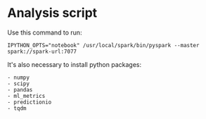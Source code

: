 # Analysis script

Use this command to run:
```
IPYTHON_OPTS="notebook" /usr/local/spark/bin/pyspark --master spark://spark-url:7077
```	

It's also necessary to install python packages:
	
	- numpy
	- scipy
	- pandas
	- ml_metrics
	- predictionio
	- tqdm

